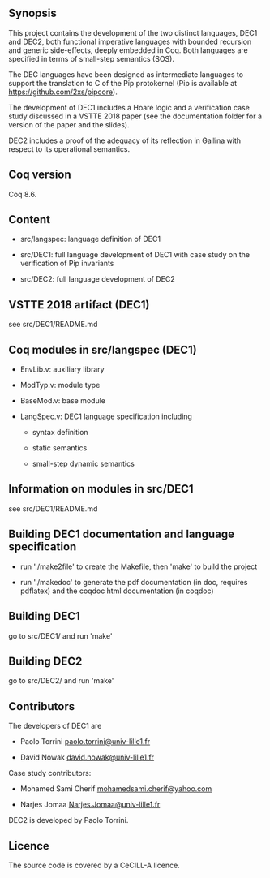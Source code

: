 
## Synopsis

This project contains the development of the two distinct languages,
DEC1 and DEC2, both functional imperative languages with bounded
recursion and generic side-effects, deeply embedded in Coq. Both
languages are specified in terms of small-step semantics (SOS).

The DEC languages have been designed as intermediate languages to
support the translation to C of the Pip protokernel (Pip is available
at https://github.com/2xs/pipcore).

The development of DEC1 includes a Hoare logic and a verification case
study discussed in a VSTTE 2018 paper (see the documentation folder
for a version of the paper and the slides).

DEC2 includes a proof of the adequacy of its reflection in Gallina
with respect to its operational semantics.


## Coq version

Coq 8.6.

## Content

* src/langspec: language definition of DEC1

* src/DEC1: full language development of DEC1 with 
            case study on the verification of Pip invariants

* src/DEC2: full language development of DEC2 


## VSTTE 2018 artifact (DEC1)

see src/DEC1/README.md

## Coq modules in src/langspec (DEC1)

* EnvLib.v: auxiliary library

* ModTyp.v: module type

* BaseMod.v: base module

* LangSpec.v: DEC1 language specification including

  + syntax definition

  + static semantics

  + small-step dynamic semantics

## Information on modules in src/DEC1

   see src/DEC1/README.md

## Building DEC1 documentation and language specification

* run './make2file' to create the Makefile, then 'make' to build the project

* run './makedoc' to generate the pdf documentation (in doc, requires
  pdflatex) and the coqdoc html documentation (in coqdoc)

## Building DEC1

  go to src/DEC1/ and run 'make'

## Building DEC2

  go to src/DEC2/ and run 'make'

## Contributors

The developers of DEC1 are

* Paolo Torrini <paolo.torrini@univ-lille1.fr> 

* David Nowak <david.nowak@univ-lille1.fr>

Case study contributors:

* Mohamed Sami Cherif <mohamedsami.cherif@yahoo.com> 

* Narjes Jomaa <Narjes.Jomaa@univ-lille1.fr>


DEC2 is developed by Paolo Torrini.


## Licence

  The source code is covered by a CeCILL-A licence.
